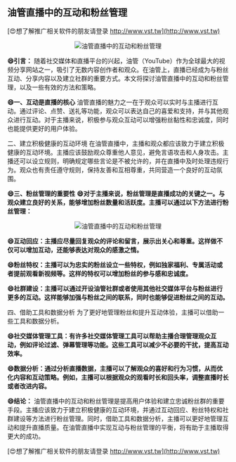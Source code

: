 ## **油管直播中的互动和粉丝管理**

[😍想了解推广相关软件的朋友请登录 http://www.vst.tw](http://www.vst.tw)

 <center><img src="https://vst.tw/MP4/tuiguang/png/0.png" alt="油管直播中的互动和粉丝管理"></center>

**😄引言：**
随着社交媒体和直播平台的兴起，油管（YouTube）作为全球最大的视频分享网站之一，吸引了无数内容创作者和观众。在油管上，直播已经成为与粉丝互动、分享内容以及建立社群的重要方式。本文将探讨油管直播中的互动和粉丝管理，以及一些有效的方法和策略。

**😄一、互动是直播的核心**
油管直播的魅力之一在于观众可以实时与主播进行互动。通过评论、点赞、送礼等功能，观众可以表达自己的喜爱和支持，并与其他观众进行互动。对于主播来说，积极参与观众互动可以增强粉丝黏性和忠诚度，同时也能提供更好的用户体验。

二、建立积极健康的互动环境
在油管直播中，主播和观众都应该致力于建立积极健康的互动环境。主播应该鼓励观众尊重他人意见，避免言语攻击和人身攻击。主播还可以设立规则，明确规定哪些言论是不被允许的，并在直播中及时处理违规行为。观众也有责任遵守规则，保持友善和互相尊重，共同营造一个良好的互动氛围。

**😄三、粉丝管理的重要性**
**😄对于主播来说，粉丝管理是直播成功的关键之一。与观众建立良好的关系，能够增加粉丝数量和活跃度。主播可以通过以下方法进行粉丝管理：**

 <center><img src="https://vst.tw/MP4/tuiguang/png/3.png" alt="油管直播中的互动和粉丝管理"></center>

**😄互动回应：主播应尽量回复观众的评论和留言，展示出关心和尊重。这样做不仅可以增加互动，还能够表达对观众的感激之情。**

**😄粉丝特权：主播可以为忠实的粉丝设立一些特权，例如独家福利、专属活动或者提前观看新视频等。这样的特权可以增加粉丝的参与感和忠诚度。**

**😄社群建设：主播可以通过开设油管社群或者使用其他社交媒体平台与粉丝进行更多的互动。这样能够加强与粉丝之间的联系，同时也能够促进粉丝之间的互动。**

四、借助工具和数据分析
为了更好地管理粉丝和提升互动体验，主播可以借助一些工具和数据分析。

**😄社交媒体管理工具：有许多社交媒体管理工具可以帮助主播合理管理观众互动，例如评论过滤、弹幕管理等功能。这些工具可以减少不必要的干扰，提高互动效率。**

**😄数据分析：通过分析直播数据，主播可以了解观众的喜好和行为习惯，从而优化内容和互动策略。例如，主播可以根据观众的观看时长和回头率，调整直播时长或者改进内容。**

**😄结论：**
油管直播中的互动和粉丝管理是提高用户体验和建立忠诚粉丝群的重要手段。主播应该致力于建立积极健康的互动环境，并通过互动回应、粉丝特权和社群建设等方法进行粉丝管理。同时，借助工具和数据分析，主播可以更好地管理互动和提升直播质量。在油管直播中实现互动与粉丝管理的平衡，将有助于主播取得更大的成功。

[😍想了解推广相关软件的朋友请登录 http://www.vst.tw](http://www.vst.tw)



